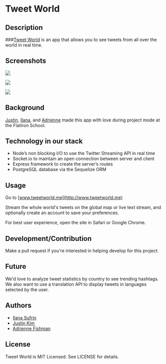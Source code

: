 Tweet World
=======================


## Description

###[Tweet World](http://www.tweetworld.me) is an app that allows you to see tweets from all over the world in real time.

## Screenshots

![](http://i.imgur.com/VsNtyhS.png)

![](http://i.imgur.com/T6z1Xnp.png)

![](http://i.imgur.com/T6z1Xnp.png)

## Background

[Justin](https://github.com/jusjmkim), [Ilana](https://github.com/ilanasufrin), and [Adrienne](https://github.com/adriennefishman) made this app with love during project mode at the Flatiron School.

## Technology in our stack


- Node’s non blocking I/O to use the Twitter Streaming API in real time
- Socket.io to maintain an open connection between server and client
- Express framework to create the server’s routes
- PostgreSQL database via the Sequelize ORM


## Usage

Go to [www.tweetworld.me](http://www.tweetworld.me)


Stream the whole world's tweets on the global map or live text stream, and optionally create an account to save your preferences.

For best user experience, open the site in Safari or Google Chrome.


## Development/Contribution

Make a pull request if you're interested in helping develop for this project.

## Future

We'd love to analyze tweet statistics by country to see trending hashtags. We also want to use a translation API to display tweets in languages selected by the user.

## Authors

- [Ilana Sufrin](https://twitter.com/IlanaSufrin)
- [Justin Kim](https://twitter.com/jusjmkim)
- [Adrienne Fishman](https://twitter.com/adofish7)

## License

Tweet World is MIT Licensed. See LICENSE for details.

